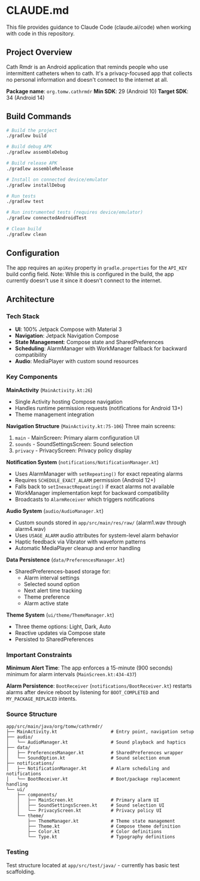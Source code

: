 # CLAUDE.md

This file provides guidance to Claude Code (claude.ai/code) when working with code in this repository.

## Project Overview

Cath Rmdr is an Android application that reminds people who use intermittent catheters when to cath. It's a privacy-focused app that collects no personal information and doesn't connect to the internet at all.

**Package name**: `org.tomw.cathrmdr`
**Min SDK**: 29 (Android 10)
**Target SDK**: 34 (Android 14)

## Build Commands

```bash
# Build the project
./gradlew build

# Build debug APK
./gradlew assembleDebug

# Build release APK
./gradlew assembleRelease

# Install on connected device/emulator
./gradlew installDebug

# Run tests
./gradlew test

# Run instrumented tests (requires device/emulator)
./gradlew connectedAndroidTest

# Clean build
./gradlew clean
```

## Configuration

The app requires an `apiKey` property in `gradle.properties` for the `API_KEY` build config field. Note: While this is configured in the build, the app currently doesn't use it since it doesn't connect to the internet.

## Architecture

### Tech Stack
- **UI**: 100% Jetpack Compose with Material 3
- **Navigation**: Jetpack Navigation Compose
- **State Management**: Compose state and SharedPreferences
- **Scheduling**: AlarmManager with WorkManager fallback for backward compatibility
- **Audio**: MediaPlayer with custom sound resources

### Key Components

**MainActivity** (`MainActivity.kt:26`)
- Single Activity hosting Compose navigation
- Handles runtime permission requests (notifications for Android 13+)
- Theme management integration

**Navigation Structure** (`MainActivity.kt:75-106`)
Three main screens:
1. `main` - MainScreen: Primary alarm configuration UI
2. `sounds` - SoundSettingsScreen: Sound selection
3. `privacy` - PrivacyScreen: Privacy policy display

**Notification System** (`notifications/NotificationManager.kt`)
- Uses AlarmManager with `setRepeating()` for exact repeating alarms
- Requires `SCHEDULE_EXACT_ALARM` permission (Android 12+)
- Falls back to `setInexactRepeating()` if exact alarms not available
- WorkManager implementation kept for backward compatibility
- Broadcasts to `AlarmReceiver` which triggers notifications

**Audio System** (`audio/AudioManager.kt`)
- Custom sounds stored in `app/src/main/res/raw/` (alarm1.wav through alarm4.wav)
- Uses `USAGE_ALARM` audio attributes for system-level alarm behavior
- Haptic feedback via Vibrator with waveform patterns
- Automatic MediaPlayer cleanup and error handling

**Data Persistence** (`data/PreferencesManager.kt`)
- SharedPreferences-based storage for:
  - Alarm interval settings
  - Selected sound option
  - Next alert time tracking
  - Theme preference
  - Alarm active state

**Theme System** (`ui/theme/ThemeManager.kt`)
- Three theme options: Light, Dark, Auto
- Reactive updates via Compose state
- Persisted to SharedPreferences

### Important Constraints

**Minimum Alert Time**: The app enforces a 15-minute (900 seconds) minimum for alarm intervals (`MainScreen.kt:434-437`)

**Alarm Persistence**: `BootReceiver` (`notifications/BootReceiver.kt`) restarts alarms after device reboot by listening for `BOOT_COMPLETED` and `MY_PACKAGE_REPLACED` intents.

### Source Structure

```
app/src/main/java/org/tomw/cathrmdr/
├── MainActivity.kt                    # Entry point, navigation setup
├── audio/
│   └── AudioManager.kt                # Sound playback and haptics
├── data/
│   ├── PreferencesManager.kt          # SharedPreferences wrapper
│   └── SoundOption.kt                 # Sound selection enum
├── notifications/
│   ├── NotificationManager.kt         # Alarm scheduling and notifications
│   └── BootReceiver.kt                # Boot/package replacement handling
└── ui/
    ├── components/
    │   ├── MainScreen.kt              # Primary alarm UI
    │   ├── SoundSettingsScreen.kt     # Sound selection UI
    │   └── PrivacyScreen.kt           # Privacy policy UI
    └── theme/
        ├── ThemeManager.kt            # Theme state management
        ├── Theme.kt                   # Compose theme definition
        ├── Color.kt                   # Color definitions
        └── Type.kt                    # Typography definitions
```

### Testing

Test structure located at `app/src/test/java/` - currently has basic test scaffolding.
